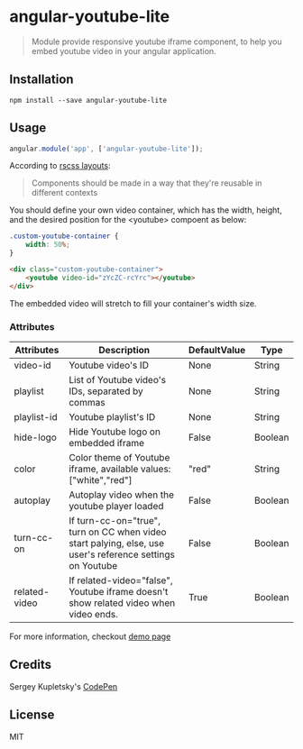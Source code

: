 # angular-youtube-lite
> Module provide responsive youtube iframe component, to help you embed youtube video in your angular application.

## Installation

`npm install --save angular-youtube-lite`

## Usage

```js
angular.module('app', ['angular-youtube-lite']);
```



According to [rscss layouts](https://ricostacruz.com/rscss/layouts.html):

> Components should be made in a way that they're reusable in different contexts

You should define your own video container, which has the width, height, and the desired position for the \<youtube\> compoent as below:

```css
.custom-youtube-container {
    width: 50%;
}
```
```html
<div class="custom-youtube-container">
    <youtube video-id="zYcZC-rcYrc"></youtube>
</div>
```

The embedded video will stretch to fill your container's width size.

### Attributes

Attributes  | Description | DefaultValue | Type
--- | --- | --- | ---
video-id | Youtube video's ID | None | String
playlist | List of Youtube video's IDs, separated by commas | None | String
playlist-id | Youtube playlist's ID | None | String
hide-logo | Hide Youtube logo on embedded iframe | False | Boolean
color | Color theme of Youtube iframe, available values: ["white","red"] | "red" | String
autoplay | Autoplay video when the youtube player loaded | False | Boolean
turn-cc-on | If turn-cc-on="true", turn on CC when video start palying, else, use user's reference settings on Youtube | False | Boolean
related-video | If related-video="false", Youtube iframe doesn't show related video when video ends. | True | Boolean

For more information, checkout [demo page](https://foxeye-rinx.github.io/angular-youtube-lite/)

## Credits
Sergey Kupletsky's [CodePen](https://codepen.io/zavoloklom/pen/IGkDz)

## License

MIT